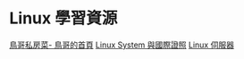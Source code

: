 # Linux 學習資源

[鳥哥私房菜- 鳥哥的首頁]()
[Linux System 與國際證照](https://dywang.csie.cyut.edu.tw/dywang/rhcsaNote/)
[Linux 伺服器](https://dywang.csie.cyut.edu.tw/dywang/linuxserver/)